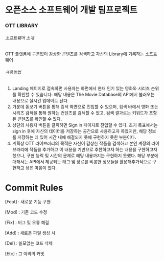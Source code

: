 # 오픈소스 소프트웨어 개발 팀프로젝트

### OTT LIBRARY
###### 소프트웨어 소개
OTT 플랫폼에 구분없이 감상한 콘텐츠를 검색하고 자신의 Library에 기록하는 소프트웨어

###### 사용방법
1) Landing 페이지로 접속하면 사용자는 화면에서 현재 인기 있는 영화와 시리즈 순위를 확인할 수 있습니다. 해당 내용은 The Movie Database의 API에서 불러오는 내용으로 실시간 업데이트 된다.
2) 가운데 돋보기 버튼을 통해 검색 화면으로 진입할 수 있으며, 검색 바에서 영화 또는 시리즈 검색을 통해 원하는 컨텐츠를 검색할 수 있고, 검색 결과로는 키워드가 포함된 콘텐츠를 확인할 수 있다.
3) 상단의 사용자 버튼을 클릭하면 Sign in 페이지로 진입할 수 있다. 초기 목표에서는 sign in 후에 자신의 데이터를 저장하는 공간으로 사용하고자 하였지만, 해당 정보를 저장하는 데 있어 시간 내에 해결되지 못해 구현하지 못한 부분이다. 
4) 계획상 OTT 라이브러리의 목적은 자신이 감상한 작품을 검색하고 본인 계정의 라이브러리에 작품을 추가하고 이 내용을 기반으로 추천하고자 하는 내용을 구현하고자 했으나, 구현 능력 및 시간의 문제로 해당 내용까지는 구현하지 못했다. 해당 부분에 대해서는 API에서 제공되는 태그 및 장르를 비롯한 정보들을 활용해추가적으로 구현하고 싶은 마음이 있다.

# Commit Rules
[Feat] : 새로운 기능 구현

[Mod] : 기존 코드 수정

[Fix] : 버그 및 오류 해결

[Add] : 새로운 파일 생성 시

[Del] : 쓸모없는 코드 삭제

[Etc] : 그 이외의 커밋 

